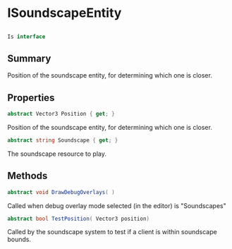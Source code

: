 # ISoundscapeEntity

## 
```c#
Is interface
```

## Summary

Position of the soundscape entity, for determining which one is closer.
## Properties

```c#
abstract Vector3 Position { get; } 
```
Position of the soundscape entity, for determining which one is closer.
```c#
abstract string Soundscape { get; } 
```
The soundscape resource to play.
## Methods

```c#
abstract void DrawDebugOverlays( ) 
```
Called when debug overlay mode selected (in the editor) is "Soundscapes"
```c#
abstract bool TestPosition( Vector3 position) 
```
Called by the soundscape system to test if a client is within soundscape bounds.
